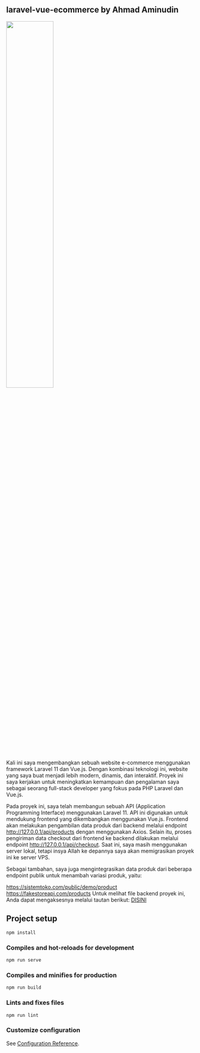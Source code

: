 <h2>laravel-vue-ecommerce by Ahmad Aminudin</h2>
<img src="https://github.com/user-attachments/assets/e49a5cb0-21c9-4def-b4a5-042b0e936f05" width=50% height=50% align="center">


Kali ini saya mengembangkan sebuah website e-commerce menggunakan framework Laravel 11 dan Vue.js. Dengan kombinasi teknologi ini, website yang saya buat menjadi lebih modern, dinamis, dan interaktif. Proyek ini saya kerjakan untuk meningkatkan kemampuan dan pengalaman saya sebagai seorang full-stack developer yang fokus pada PHP Laravel dan Vue.js.

Pada proyek ini, saya telah membangun sebuah API (Application Programming Interface) menggunakan Laravel 11. API ini digunakan untuk mendukung frontend yang dikembangkan menggunakan Vue.js. Frontend akan melakukan pengambilan data produk dari backend melalui endpoint http://127.0.0.1/api/products dengan menggunakan Axios. Selain itu, proses pengiriman data checkout dari frontend ke backend dilakukan melalui endpoint http://127.0.0.1/api/checkout. Saat ini, saya masih menggunakan server lokal, tetapi insya Allah ke depannya saya akan memigrasikan proyek ini ke server VPS.

Sebagai tambahan, saya juga mengintegrasikan data produk dari beberapa endpoint publik untuk menambah variasi produk, yaitu:

https://sistemtoko.com/public/demo/product
https://fakestoreapi.com/products
Untuk melihat file backend proyek ini, Anda dapat mengaksesnya melalui tautan berikut:
<a href="https://github.com/weialdin/backend_Weicommerce">DISINI</a>


## Project setup
```
npm install
```

### Compiles and hot-reloads for development
```
npm run serve
```

### Compiles and minifies for production
```
npm run build
```

### Lints and fixes files
```
npm run lint
```

### Customize configuration
See [Configuration Reference](https://cli.vuejs.org/config/).
